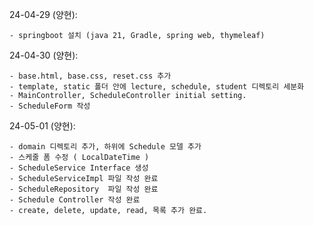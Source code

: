24-04-29 (양현):

    - springboot 설치 (java 21, Gradle, spring web, thymeleaf)

24-04-30 (양현):

    - base.html, base.css, reset.css 추가
    - template, static 폴더 안에 lecture, schedule, student 디렉토리 세분화
    - MainController, ScheduleController initial setting.
    - ScheduleForm 작성

24-05-01 (양현):

    - domain 디렉토리 추가, 하위에 Schedule 모델 추가
    - 스케줄 폼 수정 ( LocalDateTime )
    - ScheduleService Interface 생성
    - ScheduleServiceImpl 파일 작성 완료
    - ScheduleRepository  파일 작성 완료
    - Schedule Controller 작성 완료
    - create, delete, update, read, 목록 추가 완료.

